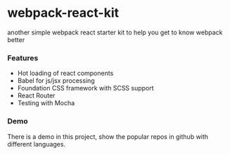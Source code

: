 # webpack-react-kit
another simple webpack react starter kit to help you get to know webpack better

### Features

* Hot loading of react components
* Babel for js/jsx processing
* Foundation CSS framework with SCSS support
* React Router
* Testing with Mocha

### Demo

There is a demo in this project, show the popular repos in github with different languages.
